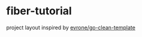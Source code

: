 # fiber-tutorial


project layout inspired by [evrone/go-clean-template](https://github.com/evrone/go-clean-template)
